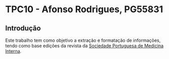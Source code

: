 # TPC10 - Afonso Rodrigues, PG55831

## Introdução

Este trabalho tem como objetivo a extração e formatação de informações, tendo como base edições da revista da [Sociedade Portuguesa de Medicina Interna](https://revista.spmi.pt/index.php/rpmi/issue/archive).

